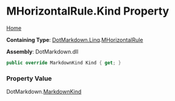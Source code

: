 # MHorizontalRule\.Kind Property

[Home](../../../../README.md)

**Containing Type**: [DotMarkdown.Linq](../../README.md)\.[MHorizontalRule](../README.md)

**Assembly**: DotMarkdown\.dll

```csharp
public override MarkdownKind Kind { get; }
```

### Property Value

DotMarkdown\.[MarkdownKind](../../../MarkdownKind/README.md)

